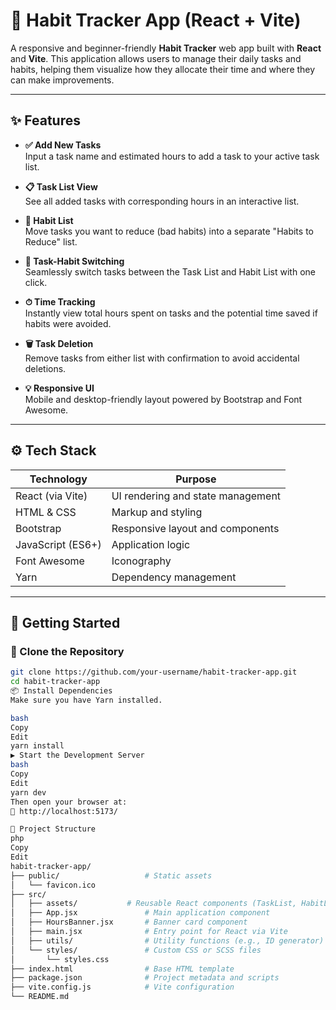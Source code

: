 # 🧠 Habit Tracker App (React + Vite)

A responsive and beginner-friendly **Habit Tracker** web app built with **React** and **Vite**. This application allows users to manage their daily tasks and habits, helping them visualize how they allocate their time and where they can make improvements.

---

## ✨ Features

- **✅ Add New Tasks**  
  Input a task name and estimated hours to add a task to your active task list.

- **📋 Task List View**  
  See all added tasks with corresponding hours in an interactive list.

- **🚫 Habit List**  
  Move tasks you want to reduce (bad habits) into a separate "Habits to Reduce" list.

- **🔁 Task-Habit Switching**  
  Seamlessly switch tasks between the Task List and Habit List with one click.

- **⏱ Time Tracking**  
  Instantly view total hours spent on tasks and the potential time saved if habits were avoided.

- **🗑 Task Deletion**  
  Remove tasks from either list with confirmation to avoid accidental deletions.

- **💡 Responsive UI**  
  Mobile and desktop-friendly layout powered by Bootstrap and Font Awesome.

---

## ⚙️ Tech Stack

| Technology      | Purpose                         |
|----------------|----------------------------------|
| React (via Vite) | UI rendering and state management |
| HTML & CSS      | Markup and styling               |
| Bootstrap       | Responsive layout and components |
| JavaScript (ES6+)| Application logic               |
| Font Awesome    | Iconography                      |
| Yarn            | Dependency management            |

---

## 🚀 Getting Started

### 🔄 Clone the Repository

```bash
git clone https://github.com/your-username/habit-tracker-app.git
cd habit-tracker-app
📦 Install Dependencies
Make sure you have Yarn installed.

bash
Copy
Edit
yarn install
▶️ Start the Development Server
bash
Copy
Edit
yarn dev
Then open your browser at:
📍 http://localhost:5173/

🔧 Project Structure
php
Copy
Edit
habit-tracker-app/
├── public/                   # Static assets
│   └── favicon.ico
├── src/
│   ├── assets/           # Reusable React components (TaskList, HabitList, Form, etc.)
│   ├── App.jsx               # Main application component
│   ├── HoursBanner.jsx       # Banner card component
│   ├── main.jsx              # Entry point for React via Vite
│   ├── utils/                # Utility functions (e.g., ID generator)
│   └── styles/               # Custom CSS or SCSS files
│       └── styles.css
├── index.html                # Base HTML template
├── package.json              # Project metadata and scripts
├── vite.config.js            # Vite configuration
└── README.md
